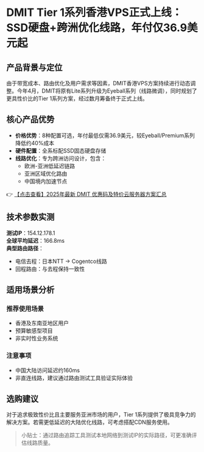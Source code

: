 # DMIT Tier 1系列香港VPS正式上线：SSD硬盘+跨洲优化线路，年付仅36.9美元起

## 产品背景与定位
由于带宽成本、路由优化及用户需求等因素，DMIT香港VPS方案持续进行动态调整。今年4月，DMIT将原有Lite系列升级为Eyeball系列（线路微调），同时规划了更具性价比的Tier 1系列方案，经过数月筹备终于正式上线。

## 核心产品优势
- **价格优势**：8种配置可选，年付最低仅需36.9美元，较Eyeball/Premium系列降低约40%成本
- **硬件配置**：全系标配SSD固态硬盘存储
- **线路优化**：专为跨洲访问设计，包含：
  - 欧洲-亚洲低延迟链路
  - 亚洲区域优化路由
  - 中国境内加速节点

👉 [【点击查看】2025年最新 DMIT 优惠码及特价云服务器方案汇总](https://bit.ly/dmit_coupon)

## 技术参数实测
**测试IP**：154.12.178.1  
**全球平均延迟**：166.8ms  
**典型路由路径**：
- 电信去程：日本NTT → Cogentco线路
- 回程路由：与去程保持一致性

## 适用场景分析
### 推荐使用场景
- 香港及东南亚地区用户
- 预算敏感型项目
- 非实时性业务系统

### 注意事项
- 中国大陆访问延迟约160ms
- 非直连线路，建议通过路由测试工具验证实际体验

## 选购建议
对于追求极致性价比且主要服务亚洲市场的用户，Tier 1系列提供了极具竞争力的解决方案。若需更低延迟的大陆优化线路，可考虑搭配CDN服务使用。

> 小贴士：通过路由追踪工具测试本地网络到测试IP的实际路径，可更准确评估线路质量。